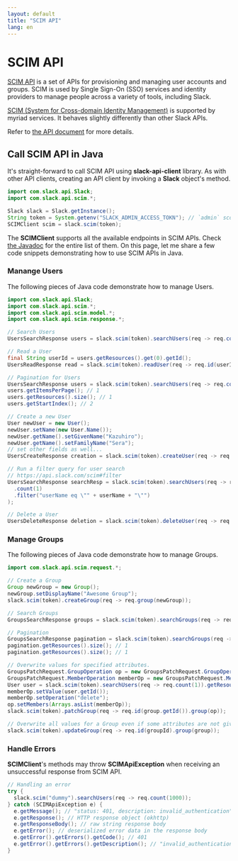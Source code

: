 ```yaml
---
layout: default
title: "SCIM API"
lang: en
---
```


# SCIM API

[SCIM API](https://api.slack.com/scim) is a set of APIs for provisioning and managing user accounts and groups. SCIM is used by Single Sign-On (SSO) services and identity providers to manage people across a variety of tools, including Slack.

[SCIM (System for Cross-domain Identity Management)](http://www.simplecloud.info/) is supported by myriad services. It behaves slightly differently than other Slack APIs.

Refer to [the API document](https://api.slack.com/scim) for more details.

## Call SCIM API in Java

It's straight-forward to call SCIM API using **slack-api-client** library. As with other API clients, creating an API client by invoking a **Slack** object's method.

```java
import com.slack.api.Slack;
import com.slack.api.scim.*;

Slack slack = Slack.getInstance();
String token = System.getenv("SLACK_ADMIN_ACCESS_TOKN"); // `admin` scope required
SCIMClient scim = slack.scim(token);
```

The **SCIMClient** supports all the available endpoints in SCIM APIs. Check [the Javadoc](https://javadoc.io/doc/com.slack.api/slack-api-client/latest/com/slack/api/scim/SCIMClient.html) for the entire list of them. On this page, let me share a few code snippets demonstrating how to use SCIM APIs in Java.

### Manange Users

The following pieces of Java code demonstrate how to manage Users.

```java
import com.slack.api.Slack;
import com.slack.api.scim.*;
import com.slack.api.scim.model.*;
import com.slack.api.scim.response.*;

// Search Users
UsersSearchResponse users = slack.scim(token).searchUsers(req -> req.count(1000));

// Read a User
final String userId = users.getResources().get(0).getId();
UsersReadResponse read = slack.scim(token).readUser(req -> req.id(userId));

// Pagination for Users
UsersSearchResponse users = slack.scim(token).searchUsers(req -> req.count(1).startIndex(2));
users.getItemsPerPage(); // 1
users.getResources().size(); // 1
users.getStartIndex(); // 2

// Create a new User
User newUser = new User();
newUser.setName(new User.Name());
newUser.getName().setGivenName("Kazuhiro");
newUser.getName().setFamilyName("Sera");
// set other fields as well...
UsersCreateResponse creation = slack.scim(token).createUser(req -> req.user(newUser));

// Run a filter query for user search
// https://api.slack.com/scim#filter
UsersSearchResponse searchResp = slack.scim(token).searchUsers(req -> req
  .count(1)
  .filter("userName eq \"" + userName + "\"")
);

// Delete a User
UsersDeleteResponse deletion = slack.scim(token).deleteUser(req -> req.id(userId));
```

### Manage Groups

The following pieces of Java code demonstrate how to manage Groups.

```java
import com.slack.api.scim.request.*;

// Create a Group
Group newGroup = new Group();
newGroup.setDisplayName("Awesome Group");
slack.scim(token).createGroup(req -> req.group(newGroup));

// Search Groups
GroupsSearchResponse groups = slack.scim(token).searchGroups(req -> req.count(1000));

// Pagination
GroupsSearchResponse pagination = slack.scim(token).searchGroups(req -> req.count(1));
pagination.getResources().size(); // 1
pagination.getResources().size(); // 1

// Overwrite values for specified attributes.
GroupsPatchRequest.GroupOperation op = new GroupsPatchRequest.GroupOperation();
GroupsPatchRequest.MemberOperation memberOp = new GroupsPatchRequest.MemberOperation();
User user = slack.scim(token).searchUsers(req -> req.count(1)).getResources().get(0);
memberOp.setValue(user.getId());
memberOp.setOperation("delete");
op.setMembers(Arrays.asList(memberOp));
slack.scim(token).patchGroup(req -> req.id(group.getId()).group(op));

// Overwrite all values for a Group even if some attributes are not given
slack.scim(token).updateGroup(req -> req.id(groupId).group(group));
```

### Handle Errors

**SCIMClient**'s methods may throw **SCIMApiException** when receiving an unsuccessful response from SCIM API.

```java
// Handling an error
try {
  slack.scim("dummy").searchUsers(req -> req.count(1000));
} catch (SCIMApiException e) {
  e.getMessage(); // "status: 401, description: invalid_authentication"
  e.getResponse(); // HTTP response object (okhttp)
  e.getResponseBody(); // raw string response body
  e.getError(); // deserialized error data in the response body
  e.getError().getErrors().getCode(); // 401
  e.getError().getErrors().getDescription(); // "invalid_authentication"
}
```
